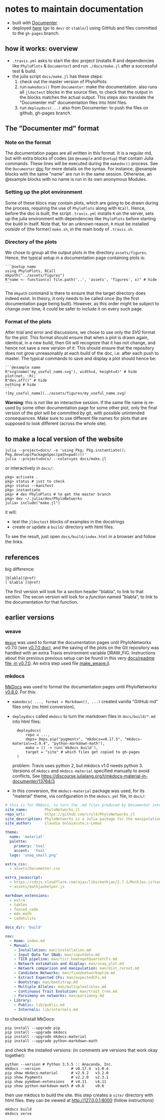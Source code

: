 # notes to maintain documentation

- built with [Documenter](https://juliadocs.github.io/Documenter.jl).
- deployed [here](https://crsl4.github.io/PhyloNetworks.jl/)
  (go to `dev/` or `stable/`)
  using GitHub and files committed to the `gh-pages` branch.

## how it works: overview

- `.travis.yml` asks to start the doc project
  (installs R and dependencies like `PhyloPlots` & `Documenter`) and
  run `./docs/make.jl` after a successful test & build.
- the julia script `docs/make.jl` has these steps:
  1. check out the master version of PhyloPlots
  2. run `makedocs()` from `Documenter`: make the documentation.
     also runs all `jldoctest` blocks in the source files, to check that
     the output in the blocks matches the actual output.
     This steps also translate the "Documenter md" documentation files
     into html files.
  3. run `deploydocs(...)` also from Documenter:
     to push the files on github, gh-pages branch.

## The "Documenter md" format

### Note on the format

The documentation pages are all written in this format. It is a regular md, but
with extra blocks of codes (as `@example` and `@setup`) that contain Julia
commands. These lines will be executed during the `makedoc()` process. See the
`Documenter` [doc](https://juliadocs.github.io/Documenter.jl/stable/man/syntax/)
for more details on the syntax. For instance, @example blocks with the same "name"
are run in the same session. Otherwise, an @example blocks with no name
is run in its own anonymous Modules.

### Setting up the plot environment

Some of these blocs may contain plots, which are going to be drawn during the
process, requiring the use of `PhyloPlots` along with `RCall`. Hence,
before the doc is built, the script `.travis.yml` installs `R` on the server,
sets up the julia environment with dependencies like `PhyloPlots` before
starting the build in itself.
Note that, for an unknown reason, `R` must be installed *outside* of (the former) `make.sh`,
in the main body of `.travis.sh`.

### Directory of the plots

We chose to group all the output plots in the directory `assets/figures`.
Hence, the typical setup in a documentation page containing plots is:

    ```@setup name
    using PhyloPlots, RCall
    mkpath("../assets/figures")
    R"name <- function(x) file.path('..', 'assets', 'figures', x)" # hide
    ```

The `mkpath` command is there to ensure that the target directory does indeed
exist. In theory, it only needs to be called once (by the first documentation
page being built). However, as this order might be subject to change over time,
it could be safer to include it on every such page.

### Format of the plots

After trial and error and discussions, we chose to use only the *SVG* format
for the plot. This format should ensure that when a plot is drawn again,
identical, in a new build, then Git will recognize that it has not change, and
hence not save a new version of it. This should ensure that the repository does
not grow unreasonably at each build of the doc, i.e. after each push to
master. The typical commands to save and display a plot should hence be:

    ```@example name
    R"svg(name('my_useful_name.svg'), width=4, height=4)" # hide
    plot(net, :R);
    R"dev.off()" # hide
    nothing # hide
    ```
    ![my_useful_name](../assets/figures/my_useful_name.svg)

**Warning**: this is not like an interactive session. If the same file name
is re-used by some other documentation page for some other plot, only the
final version of the plot will be committed by git, with possible unintended
consequences. Make sure to use different file names for plots that are supposed
to look different (across the whole site).

## to make a local version of the website

```shell
julia --project=docs/ -e 'using Pkg; Pkg.instantiate(); Pkg.develop(PackageSpec(path=pwd()))'
julia --project=docs/ --color=yes docs/make.jl
```

or interactively in `docs/`:

```shell
pkg> activate .
pkg> status # just to check
pkg> status --manifest
pkg> instantiate
pkg> # dev PhyloPlots # to get the master branch
pkg> dev ~/.julia/dev/PhyloNetworks
julia> include("make.jl")
```

it will:
- test the `jldoctest` blocks of examples in the docstrings
- create or update a `build/` directory with html files.

To see the result, just open `docs/build/index.html` in a browser and follow the links.

## references

big difference:

    [blabla](@ref)
    [`blabla`](@ref)

The first version will look for a *section* header "blabla", to link to that section.
The secon version will look for a *function* named "blabla",
to link to the documentation for that function.

## earlier versions

### weave

[`Weave`](https://github.com/mpastell/Weave.jl) was used to format the
documentation pages until PhyloNetworks v0.7.0
(see [v0.7.0 doc](http://crsl4.github.io/PhyloNetworks.jl/v0.7.0/)),
and the saving of the plots on the Git repository was handled with an
extra Travis environment variable DRAW_FIG.
Instructions about this previous previous setup can be found in this very
[docs/readme file, in v0.7.0](https://github.com/crsl4/PhyloNetworks.jl/blob/v0.7.0/docs/readme.md).
An extra step used file [make_weave.jl](https://github.com/crsl4/PhyloNetworks.jl/blob/v0.7.0/docs/src/man/src/make_weave.jl).

### mkdocs

[MkDocs](http://www.mkdocs.org) was used to format the documentation pages until
PhyloNetworks [v0.8.0](http://crsl4.github.io/PhyloNetworks.jl/v0.8.0/).
For this:
- `makedocs( ..., format = Markdown(), ...)`
  created vanilla "GitHub md" files only (no html conversion),
- `deploydocs` called `mkdocs` to turn the markdown files in `docs/build/*.md` into html files:

        deploydocs(
            repo = ...,
            deps= Deps.pip("pygments", "mkdocs==0.17.5", "mkdocs-material==2.9.4", "python-markdown-math"),
            make = () -> run(`mkdocs build`),
            target = "site" # which files get copied to gh-pages
        )

    problem: Travis uses python 2, but mkdocs v1.0 needs python 3.
  Versions of `mkdocs` and `mkdocs-material` specified manually to avoid conflicts,
  See https://discourse.julialang.org/t/mkdocs-material-in-documenter/13764/3
- In this conversion, the `mkdocs-material` package was used, for its "material" theme,
  via configuration in the `mkdocs.yml` file, in `docs/`:


```yml
# this is for MkDocs, to turn the .md files produced by Documenter into .html files
site_name:        PhyloNetworks.jl
repo_url:         https://github.com/crsl4/PhyloNetworks.jl
site_description: PhyloNetworks is a Julia package for the manipulation, visualization and inference of phylogenetic networks.
site_author:      Claudia Sol&iacute;s-Lemus

theme:
  name: 'material'
  palette:
    primary: 'teal'
    accent:  'teal'
  logo: 'snaq_small.png'

extra_css:
  - assets/Documenter.css

extra_javascript:
  - https://cdnjs.cloudflare.com/ajax/libs/mathjax/2.7.1/MathJax.js?config=TeX-AMS_HTML
  - assets/mathjaxhelper.js

markdown_extensions:
  - extra
  - tables
  - fenced_code
  - mdx_math
  - codehilite

docs_dir: 'build'

nav:
  - Home: index.md
  - Manual:
    - Installation: man/installation.md
    - Input Data for SNaQ: man/inputdata.md
    - TICR pipeline: man/ticr_howtogetQuartetCFs.md
    - Network estimation and display: man/snaq_plot.md
    - Network comparison and manipulation: man/dist_reroot.md
    - Candidate Networks: man/fixednetworkoptim.md
    - Extract Expected CFs: man/expectedCFs.md
    - Bootstrap: man/bootstrap.md
    - Multiple Alleles: man/multiplealleles.md
    - Continuous Trait Evolution: man/trait_tree.md
    - Parsimony on networks: man/parsimony.md
  - Library:
    - Public: lib/public.md
    - Internals: lib/internals.md
```

to check/install MkDocs:

```shell
pip install --upgrade pip
pip install --upgrade mkdocs
pip install --upgrade mkdocs-material
pip install --upgrade python-markdown-math
```
and check the installed versions:
(in comments are versions that work okay together):
```shell
python --version # Python 3.5.5 :: Anaconda, Inc.
mkdocs --version              # v0.17.4  v1.0.4
pip show mkdocs-material      # v2.9.2   v3.2.0
pip show Pygments             # v2.2.0   v2.3.1
pip show pymdown-extensions   # v4.11    v4.11
pip show python-markdown-math # v0.6     v0.6
```

then use mkdocs to build the site.
this step creates a `site/` directory with html files.
they can be viewed at http://127.0.0.1:8000 (follow instructions)

```shell
mkdocs build
mkdocs serve
```
